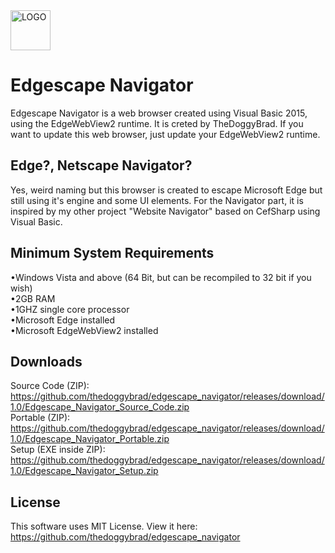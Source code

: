 <img src="https://upload.wikimedia.org/wikipedia/commons/thumb/b/b8/Microsoft_Edge_logo_%282015%E2%80%932019%29.svg/1920px-Microsoft_Edge_logo_%282015%E2%80%932019%29.svg.png" alt="LOGO" width="64"  height="64">

# Edgescape Navigator
Edgescape Navigator is a web browser created using Visual Basic 2015, using the EdgeWebView2 runtime. It is creted by TheDoggyBrad. If you want to update this web browser, just update your EdgeWebView2 runtime.

## Edge?, Netscape Navigator?
Yes, weird naming but this browser is created to escape Microsoft Edge but still using it's engine and some UI elements. For the Navigator part, it is inspired by my other project "Website Navigator" based on CefSharp using Visual Basic.

## Minimum System Requirements
•Windows Vista and above (64 Bit, but can be recompiled to 32 bit if you wish)
<br>
•2GB RAM
<br>
•1GHZ single core processor
<br>
•Microsoft Edge installed
<br>
•Microsoft EdgeWebView2 installed

## Downloads
Source Code (ZIP): https://github.com/thedoggybrad/edgescape_navigator/releases/download/1.0/Edgescape_Navigator_Source_Code.zip
<br>
Portable (ZIP): https://github.com/thedoggybrad/edgescape_navigator/releases/download/1.0/Edgescape_Navigator_Portable.zip
<br>
Setup (EXE inside ZIP): https://github.com/thedoggybrad/edgescape_navigator/releases/download/1.0/Edgescape_Navigator_Setup.zip

## License
This software uses MIT License. View it here: https://github.com/thedoggybrad/edgescape_navigator
